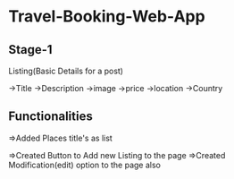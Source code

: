 # Travel-Booking-Web-App

## Stage-1
Listing(Basic Details for a post)

->Title
->Description
->image
->price
->location
->Country

## Functionalities 

=>Added Places title's as list

=>Created Button to Add new Listing to the page
=>Created Modification(edit) option to the page also